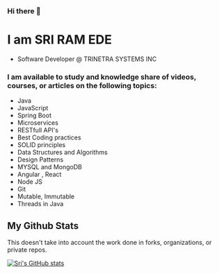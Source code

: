 ### Hi there 👋

# I am SRI RAM EDE 
  * Software Developer @ TRINETRA SYSTEMS INC
  
### I am available to study and knowledge share of videos, courses, or articles on the following topics:

* Java
* JavaScript
* Spring Boot
* Microservices
* RESTfull API's
* Best Coding practices
* SOLID principles
* Data Structures and Algorithms
* Design Patterns
* MYSQL and MongoDB
* Angular , React 
* Node JS
* Git
* Mutable, Immutable
* Threads in Java

## My Github Stats

This doesn't take into account the work done in forks, organizations, or private repos.

[![Sri's GitHub stats](https://github-readme-stats.vercel.app/api?username=sriramede9)](https://github.com/sriramede9/github-readme-stats)

